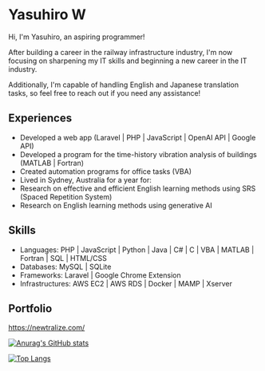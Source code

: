 <!---
yasuhiro112358/yasuhiro112358 is a ✨ special ✨ repository because its `README.md` (this file) appears on your GitHub profile.
You can click the Preview link to take a look at your changes.
--->

# Yasuhiro W
Hi, I'm Yasuhiro, an aspiring programmer!

After building a career in the railway infrastructure industry, I'm now focusing on sharpening my IT skills and beginning a new career in the IT industry.

Additionally, I'm capable of handling English and Japanese translation tasks, so feel free to reach out if you need any assistance!

## Experiences
- Developed a web app (Laravel | PHP | JavaScript | OpenAI API | Google API)
- Developed a program for the time-history vibration analysis of buildings (MATLAB | Fortran)
- Created automation programs for office tasks (VBA)
- Lived in Sydney, Australia for a year for:
- Research on effective and efficient English learning methods using SRS (Spaced Repetition System)
- Research on English learning methods using generative AI

## Skills
- Languages: PHP | JavaScript | Python | Java | C# | C | VBA | MATLAB | Fortran | SQL | HTML/CSS
- Databases: MySQL | SQLite
- Frameworks: Laravel | Google Chrome Extension
- Infrastructures: AWS EC2 | AWS RDS | Docker | MAMP | Xserver

## Portfolio
https://newtralize.com/

[![Anurag's GitHub stats](https://github-readme-stats.vercel.app/api?username=yasuhiro112358&hide=prs,issues,contribs&show_icons=true&hide_rank=true&rank_icon=percentile)](https://github.com/anuraghazra/github-readme-stats)

[![Top Langs](https://github-readme-stats.vercel.app/api/top-langs/?username=yasuhiro112358&layout=pie&hide=html,blade,dockerfile)](https://github.com/anuraghazra/github-readme-stats)

